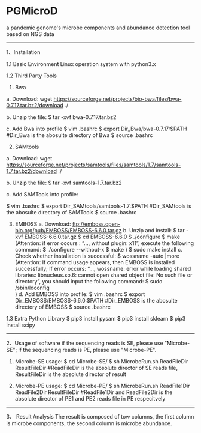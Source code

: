 # PGMicroD
a pandemic genome's microbe components and abundance detection tool based on NGS data

-----------------------------------------------------------------------------------------------
1、Installation

1.1 Basic Environment
   Linux operation system with python3.x

1.2 Third Party Tools 
1) Bwa

a. Download: 
   wget https://sourceforge.net/projects/bio-bwa/files/bwa-0.7.17.tar.bz2/download ./
   
b. Unzip the file:
   $ tar -xvf bwa-0.7.17.tar.bz2
   
c. Add Bwa into profile
   $ vim .bashrc
   $ export Dir_Bwa/bwa-0.7.17:$PATH      #Dir_Bwa is the abosulte directory of Bwa 
   $ source .bashrc

2) SAMtools

a. Download:
   wget https://sourceforge.net/projects/samtools/files/samtools/1.7/samtools-1.7.tar.bz2/download ./
   
b. Unzip the file:
   $ tar -xvf samtools-1.7.tar.bz2
   
c. Add SAMTools into profile:

   $ vim .bashrc
   $ export Dir_SAMtools/samtools-1.7:$PATH     #Dir_SAMtools is the abosulte directory of SAMTools
   $ source .bashrc

3) EMBOSS
a. Download:
   ftp://emboss.open-bio.org/pub/EMBOSS/EMBOSS-6.6.0.tar.gz
b. Unzip and install:
   $ tar -xvf EMBOSS-6.6.0.tar.gz
   $ cd EMBOSS-6.6.0
   $ ./configure
   $ make
   (Attention: if error occurs : “…, without plugin: x11”, execute the following command:
     $ ./configure --without-x
     $ make
   ) 
   $ sudo make install
c. Check whether installation is successful:
   $ wossname -auto |more
   (Attention:
    If command usage appears, then EMBOSS is installed successfully; 
    If error occurs: “…, wossname: error while loading shared libraries: libnucleus.so.6: cannot open shared object 
    file: No such file or directory”, you should input the following command:
    $ sudo /sbin/ldconfig    
    )
d. Add EMBOSS into profile:
   $ vim .bashrc
   $ export Dir_EMBOSS/EMBOSS-6.6.0:$PATH              #Dir_EMBOSS is the abosulte directory of EMBOSS
   $ source .bashrc

1.3 Extra Python Library
   $ pip3 install pysam
   $ pip3 install sklearn
   $ pip3 install scipy



-----------------------------------------------------------------------------------------------
2、Usage of software
if the sequencing reads is SE, please use "Microbe-SE";
if the sequencing reads is PE, please use "Microbe-PE".

1) Microbe-SE usage:
   $ cd Microbe-SE/
   $ sh MicrobeRun.sh ReadFileDir ResultFileDir     #ReadFileDir is the absolute director of SE reads file, ResultFileDir is the absolute director of result

2) Microbe-PE usage:
   $ cd Microbe-PE/
   $ sh MicrobeRun.sh ReadFile1Dir ReadFile2Dir ResultFileDir     #ReadFile1Dir and ReadFile2Dir is the absolute director of PE1 and PE2 reads file in PE respecitvely


-----------------------------------------------------------------------------------------------
3、 Result Analysis
The result is composed of tow columns, the first column is microbe components, the second column is microbe abundance.


